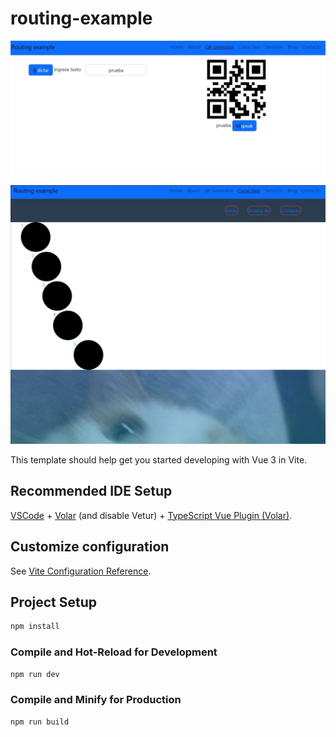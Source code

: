 # routing-example

![Captura de pantalla qr-generator en vue3](https://github.com/NeelBit/Curso-vue3-Ademass_Practica_routing-example/blob/master/assets/cap_qr-generator.jpg)

![captura de pantalla practica de sass en un proyecto de vue 3](https://github.com/NeelBit/Curso-vue3-Ademass_Practica_routing-example/blob/master/assets/cap_practica-SASS.jpg)


This template should help get you started developing with Vue 3 in Vite.

## Recommended IDE Setup

[VSCode](https://code.visualstudio.com/) + [Volar](https://marketplace.visualstudio.com/items?itemName=Vue.volar) (and disable Vetur) + [TypeScript Vue Plugin (Volar)](https://marketplace.visualstudio.com/items?itemName=Vue.vscode-typescript-vue-plugin).

## Customize configuration

See [Vite Configuration Reference](https://vitejs.dev/config/).

## Project Setup

```sh
npm install
```

### Compile and Hot-Reload for Development

```sh
npm run dev
```

### Compile and Minify for Production

```sh
npm run build
```
